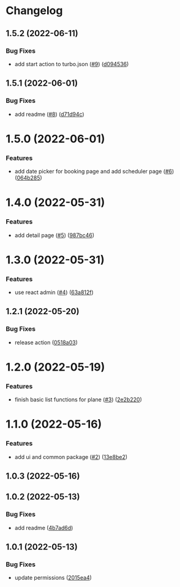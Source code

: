 # Changelog

## 1.5.2 (2022-06-11)


### Bug Fixes

* add start action to turbo.json ([#9](https://github.com/flightsafe/frontend/issues/9)) ([d094536](https://github.com/flightsafe/frontend/commit/d094536ccdcca98a5f4ba4d8c3af94b00a22c0bf))

## 1.5.1 (2022-06-01)


### Bug Fixes

* add readme ([#8](https://github.com/flightsafe/frontend/issues/8)) ([d71d94c](https://github.com/flightsafe/frontend/commit/d71d94c91c3cf58fd0deaa69375792eab8e55b3f))

# 1.5.0 (2022-06-01)


### Features

* add date picker for booking page and add scheduler page ([#6](https://github.com/flightsafe/frontend/issues/6)) ([064b285](https://github.com/flightsafe/frontend/commit/064b2858da9192eb0f6f0dde31a90bc95b52bcd2))

# 1.4.0 (2022-05-31)


### Features

* add detail page ([#5](https://github.com/flightsafe/frontend/issues/5)) ([987bc46](https://github.com/flightsafe/frontend/commit/987bc46d0017f78ae7305dce6e32a03120ad5944))

# 1.3.0 (2022-05-31)


### Features

* use react admin ([#4](https://github.com/flightsafe/frontend/issues/4)) ([63a812f](https://github.com/flightsafe/frontend/commit/63a812fa803b48aa5468cc679e7774cf5c041359))

## 1.2.1 (2022-05-20)


### Bug Fixes

* release action ([0518a03](https://github.com/flightsafe/frontend/commit/0518a0397ded5725d78bb8e0721e1ed59f9d1718))

# 1.2.0 (2022-05-19)


### Features

* finish basic list functions for plane ([#3](https://github.com/flightsafe/frontend/issues/3)) ([2e2b220](https://github.com/flightsafe/frontend/commit/2e2b2207688abb789d61b7eddac076c16c55cda2))

# 1.1.0 (2022-05-16)


### Features

* add ui and common package ([#2](https://github.com/flightsafe/frontend/issues/2)) ([13e8be2](https://github.com/flightsafe/frontend/commit/13e8be2206b184cb963eb2878aca5406fe59fd1b))

## 1.0.3 (2022-05-16)

## 1.0.2 (2022-05-13)


### Bug Fixes

* add readme ([4b7ad6d](https://github.com/flightsafe/frontend/commit/4b7ad6dbdaa96ec1f83d907fffacb27e9dff3b12))

## 1.0.1 (2022-05-13)


### Bug Fixes

* update permissions ([2015ea4](https://github.com/flightsafe/frontend/commit/2015ea4aee697381788e1b6c2628d84a2f0f82e4))
